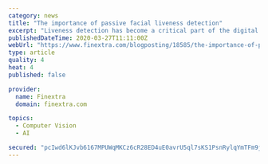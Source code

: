 ```yaml
---
category: news
title: "The importance of passive facial liveness detection"
excerpt: "Liveness detection has become a critical part of the digital identity process for face biometric authentication, onboarding and fraud prevention. With today's facial recognition systems, there are two questions that need to be asked. Is this the correct person being identified and is it a real person being presented? Facial recognition cannot ..."
publishedDateTime: 2020-03-27T11:11:00Z
webUrl: "https://www.finextra.com/blogposting/18585/the-importance-of-passive-facial-liveness-detection"
type: article
quality: 4
heat: 4
published: false

provider:
  name: Finextra
  domain: finextra.com

topics:
  - Computer Vision
  - AI

secured: "pcIwd6lKJvb6167MPUWqMKCz6cR28ED4uE0avrU5ql7sKS1PsnRylqYmTFm9j88BNZwejaFGe/CujZ80W37njc8SE5cC29amFnntiqrzpz1HG1nKbakAZwunfrt4/xIVWxOoA6NFvthW1eQKA085ToSPVhdk11/iXJxVnLtSZtppEiX1LEBD4rGaabUZnQerPOOnmVloyip1natTq7j93dGicLug9iTqT9uSFX114vyZUdfdoCF7CJvmI/6qmCNb1a0mpt/0vEVUHW97rzASEplTwXyNalj98QjrzNS3VBFRu4xgVUld6bUCxK5Bi8sidQrdIdIDwDAogh3LeTB05nfCUaT8RhA1Ozc7lwHWJwx8KtxNoBObpzG54Pkdcwv0l5zcgSANssbdHG7z3qUtr/oDMdI5T9psx5jXQFI9YupLDuqE8Vip4YERSbMgJtrAVK6w3febd7/10ABonJiaVVSP5i1dgwCYb3JqJanpdVc=;VCZWSbjndHhx5/3DO/iuvw=="
---
```


